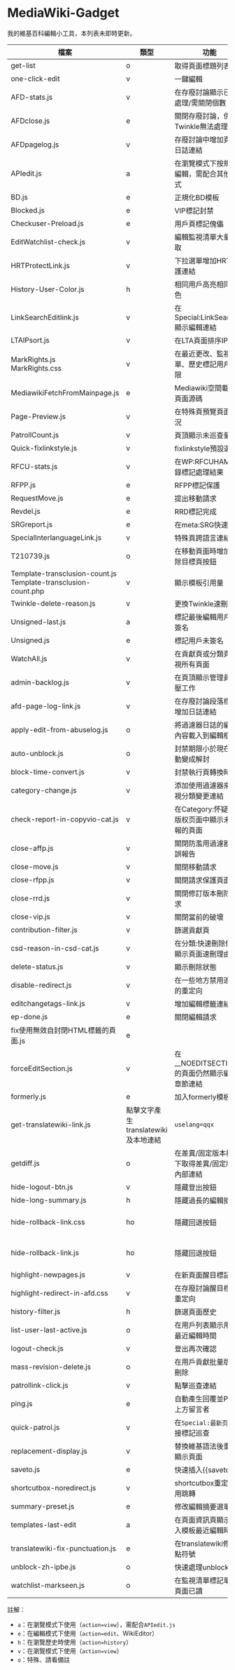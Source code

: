 # MediaWiki-Gadget
我的維基百科編輯小工具，本列表未即時更新。

| 檔案 | 類型 | 功能 | 備註 |
| --- | --- | --- | --- |
| get-list | o | 取得頁面標題列表 |  |
| one-click-edit | v | 一鍵編輯 |  |
| AFD-stats.js | v | 在存廢討論顯示已/未處理/需關閉個數 |  |
| AFDclose.js | e | 關閉存廢討論，供Twinkle無法處理狀況 |  |
| AFDpagelog.js | v | 存廢討論中增加頁面日誌連結 |  |
| APIedit.js | a | 在瀏覽模式下按規則編輯，需配合其他程式 |  |
| BD.js | e | 正規化BD模板 |  |
| Blocked.js | e | VIP標記封禁 |  |
| Checkuser-Preload.js | e | 用戶頁標記傀儡 |  |
| EditWatchlist-check.js | v | 編輯監視清單大量選取 |  |
| HRTProtectLink.js | v | 下拉選單增加HRT保護連結 |  |
| History-User-Color.js | h | 相同用戶高亮相同顏色 |  |
| LinkSearchEditlink.js | v | 在Special:LinkSearch顯示編輯連結 |  |
| LTAIPsort.js | v | 在LTA頁面排序IP列表 |  |
| MarkRights.js<br>MarkRights.css | v | 在最近更改、監視清單、歷史標記用戶權限 |  |
| MediawikiFetchFromMainpage.js | e | Mediawiki空間載入主頁面源碼 |  |
| Page-Preview.js | v | 在特殊頁預覽頁面狀況 | `Special:短页面`、`Special:无跨wiki`、`Special:断链页面` |
| PatrollCount.js | v | 頁頂顯示未巡查量 | 條目討論、用戶、用戶討論空間 |
| Quick-fixlinkstyle.js | v | fixlinkstyle預設選項 | 需配合`fixlinkstyle` |
| RFCU-stats.js | v | 在WP:RFCUHAM的目錄標記處理結果 |  |
| RFPP.js | e | RFPP標記保護 |  |
| RequestMove.js | e | 提出移動請求 |  |
| Revdel.js | e | RRD標記完成 |  |
| SRGreport.js | e | 在meta:SRG快速請求 |  |
| SpecialInterlanguageLink.js | v | 特殊頁跨語言連結 |  |
| T210739.js | o | 在移動頁面時增加刪除目標頁按鈕 | `Special:MovePage` |
| Template-transclusion-count.js<br>Template-transclusion-count.php | v | 顯示模板引用量 |  |
| Twinkle-delete-reason.js | v | 更換Twinkle速刪理由 | 配合`Twinkle` |
| Unsigned-last.js | a | 標記最後編輯用戶未簽名 |  |
| Unsigned.js | e | 標記用戶未簽名 |  |
| WatchAll.js | v | 在貢獻頁或分類頁監視所有頁面 | `Special:Contributions`或`Category:` |
| admin-backlog.js | v | 在頁頂顯示管理員積壓工作 | `CSD`、`EP`、`Unblock` |
| afd-page-log-link.js | v | 在存廢討論段落標題增加日誌連結 |  |
| apply-edit-from-abuselog.js | o | 將過濾器日誌的編輯內容載入到編輯框 | `Special:AbuseLog` |
| auto-unblock.js | o | 封禁期限小於現在自動變成解封 | `Special:Block` |
| block-time-convert.js | v | 封禁執行頁轉換時間 | `Special:Block` |
| category-change.js | v | 添加使用過濾器來檢視分類變更連結 | 似乎已失效？ |
| check-report-in-copyvio-cat.js | v | 在Category:怀疑侵犯版权页面中顯示未提報的頁面 |  |
| close-affp.js | v | 關閉防濫用過濾器/錯誤報告 |  |
| close-move.js | v | 關閉移動請求 |  |
| close-rfpp.js | v | 關閉請求保護頁面 |  |
| close-rrd.js | v | 關閉修訂版本刪除請求 |  |
| close-vip.js | v | 關閉當前的破壞 |  |
| contribution-filter.js | v | 篩選貢獻頁 | `Special:Contributions` |
| csd-reason-in-csd-cat.js | v | 在分類:快速刪除候選顯示頁面速刪理由 |  |
| delete-status.js | v | 顯示刪除狀態 | 包含`提刪者`、`貢獻者`、`刪除日誌` |
| disable-redirect.js | v | 在一些地方禁用連結的重定向 |  |
| editchangetags-link.js | v | 增加編輯標籤連結 |  |
| ep-done.js | e | 關閉編輯請求 |  |
| fix使用無效自封閉HTML標籤的頁面.js | e |  |  |
| forceEditSection.js | v | 在__NOEDITSECTION__的頁面仍然顯示編輯章節連結 |  |
| formerly.js | e | 加入formerly模板 |  |
| get-translatewiki-link.js | 點擊文字產生translatewiki及本地連結 | `uselang=qqx` |
| getdiff.js | o | 在差異/固定版本模式下取得差異/固定版本內部連結 | `Special:Diff`或`Special:PermaLink` |
| hide-logout-btn.js | v | 隱藏登出按鈕 |  |
| hide-long-summary.js | h | 隱藏過長的編輯摘要 |  |
| hide-rollback-link.css | ho | 隱藏回退按鈕 | 於`Special:Watchlist`、`Special:Recentchangeslinked`、`action=history` |
| hide-rollback-link.js | ho | 隱藏回退按鈕 | 於`Special:Watchlist`、`Special:Recentchangeslinked`、`action=history` |
| highlight-newpages.js | v | 在新頁面醒目標記 | `Special:Newpages` |
| highlight-redirect-in-afd.css | v | 在存廢討論醒目標記重定向 |  |
| history-filter.js | h | 篩選頁面歷史 |  |
| list-user-last-active.js | o | 在用戶列表顯示用戶最近編輯時間 | `Special:ListUsers` |
| logout-check.js | v | 登出再次確認 |  |
| mass-revision-delete.js | o | 在用戶貢獻批量版本刪除 | `Special:Contributions` |
| patrollink-click.js | v | 點擊巡查連結 | 我懶( |
| ping.js | e | 自動產生回覆並Ping上方留言者 |  |
| quick-patrol.js | v | 在`Special:最新页面`直接標記巡查 |  |
| replacement-display.js | v | 替換維基語法後重新顯示頁面 | 不能用 |
| saveto.js | e | 快速插入{{saveto}} |  |
| shortcutbox-noredirect.js | v | shortcutbox重定向停用跳轉 |  |
| summary-preset.js | e | 修改編輯摘要選單 |  |
| templates-last-edit | a | 在頁面資訊頁顯示嵌入模板最近編輯時間 |  |
| translatewiki-fix-punctuation.js | e | 在translatewiki修正標點符號 |  |
| unblock-zh-ipbe.js | o | 快速處理unblock-zh | `Special:UserRights` |
| watchlist-markseen.js | o | 在監視清單標記單一頁面已讀 | `Special:Watchlist` |

註解：
* `a`：在瀏覽模式下使用（`action=view`），需配合`APIedit.js`
* `e`：在編輯模式下使用（`action=edit`、WikiEditor）
* `h`：在瀏覽歷史時使用（`action=history`）
* `v`：在瀏覽模式下使用（`action=view`）
* `o`：特殊、請看備註
